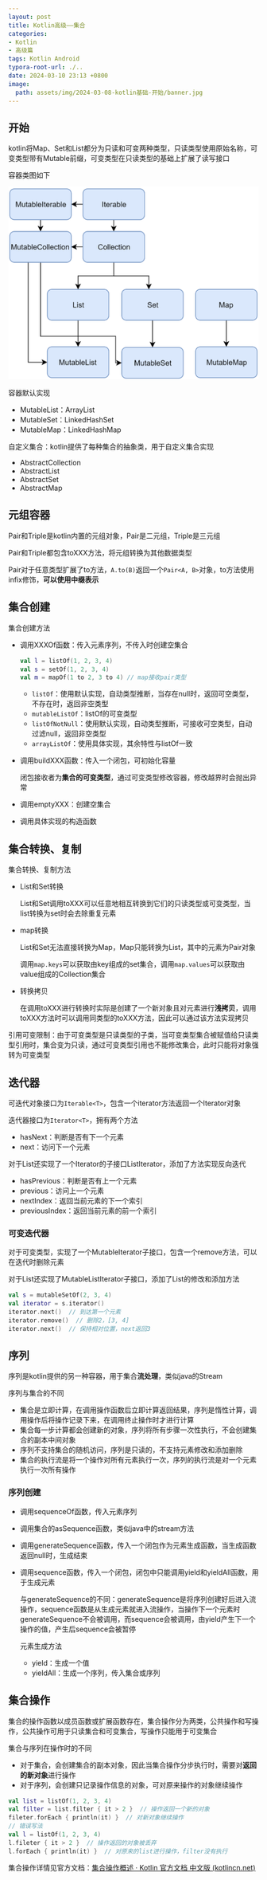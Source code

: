 ```yaml
---
layout: post
title: Kotlin高级——集合
categories:
- Kotlin
- 高级篇
tags: Kotlin Android
typora-root-url: ./..
date: 2024-03-10 23:13 +0800
image:
  path: assets/img/2024-03-08-kotlin基础-开始/banner.jpg
---
```

## 开始

kotlin将Map、Set和List都分为只读和可变两种类型，只读类型使用原始名称，可变类型带有Mutable前缀，可变类型在只读类型的基础上扩展了读写接口

容器类图如下

<img src="assets/img/kotlin高级-集合/collections-diagram.png" alt="Collection interfaces hierarchy"  />

容器默认实现

-   MutableList：ArrayList
-   MutableSet：LinkedHashSet
-   MutableMap：LinkedHashMap

自定义集合：kotlin提供了每种集合的抽象类，用于自定义集合实现

-   AbstractCollection
-   AbstractList
-   AbstractSet
-   AbstractMap

## 元组容器

Pair和Triple是kotlin内置的元组对象，Pair是二元组，Triple是三元组

Pair和Triple都包含toXXX方法，将元组转换为其他数据类型

Pair对于任意类型扩展了to方法，`A.to(B)`返回一个`Pair<A, B>`对象，to方法使用infix修饰，**可以使用中缀表示**

## 集合创建

集合创建方法

-   调用XXXOf函数：传入元素序列，不传入时创建空集合

    ``` kotlin
    val l = listOf(1, 2, 3, 4)
    val s = setOf(1, 2, 3, 4)
    val m = mapOf(1 to 2, 3 to 4) // map接收pair类型
    ```

    -   `listOf`：使用默认实现，自动类型推断，当存在null时，返回可空类型，不存在时，返回非空类型
    -   `mutableListOf`：listOf的可变类型
    -   `listOfNotNull`：使用默认实现，自动类型推断，可接收可空类型，自动过滤null，返回非空类型
    -   `arrayListOf`：使用具体实现，其余特性与listOf一致

-   调用buildXXX函数：传入一个闭包，可初始化容量

    闭包接收者为**集合的可变类型**，通过可变类型修改容器，修改越界时会抛出异常

-   调用emptyXXX：创建空集合

-   调用具体实现的构造函数

## 集合转换、复制

集合转换、复制方法

-   List和Set转换

    List和Set调用toXXX可以任意地相互转换到它们的只读类型或可变类型，当list转换为set时会去除重复元素

-   map转换

    List和Set无法直接转换为Map，Map只能转换为List，其中的元素为Pair对象

    调用`map.keys`可以获取由key组成的set集合，调用`map.values`可以获取由value组成的Collection集合

-   转换拷贝

    在调用toXXX进行转换时实际是创建了一个新对象且对元素进行**浅拷贝**，调用toXXX方法时可以调用同类型的toXXX方法，因此可以通过该方法实现拷贝

引用可变限制：由于可变类型是只读类型的子类，当可变类型集合被赋值给只读类型引用时，集合变为只读，通过可变类型引用也不能修改集合，此时只能将对象强转为可变类型

## 迭代器

可迭代对象接口为`Iterable<T>`，包含一个iterator方法返回一个Iterator对象

迭代器接口为`Iterator<T>`，拥有两个方法

-   hasNext：判断是否有下一个元素
-   next：访问下一个元素

对于List还实现了一个Iterator的子接口ListIterator，添加了方法实现反向迭代

-   hasPrevious：判断是否有上一个元素
-   previous：访问上一个元素
-   nextIndex：返回当前元素的下一个索引
-   previousIndex：返回当前元素的前一个索引

### 可变迭代器

对于可变类型，实现了一个MutableIterator子接口，包含一个remove方法，可以在迭代时删除元素

对于List还实现了MutableListIterator子接口，添加了List的修改和添加方法

``` kotlin
val s = mutableSetOf(2, 3, 4)
val iterator = s.iterator()
iterator.next()  // 到达第一个元素
iterator.remove()  // 删除2，[3, 4]
iterator.next()  // 保持相对位置，next返回3
```

## 序列

序列是kotlin提供的另一种容器，用于集合**流处理**，类似java的Stream

序列与集合的不同

-   集合是立即计算，在调用操作函数后立即计算返回结果，序列是惰性计算，调用操作后将操作记录下来，在调用终止操作时才进行计算
-   集合每一步计算都会创建新的对象，序列将所有步骤一次性执行，不会创建集合的副本中间对象
-   序列不支持集合的随机访问，序列是只读的，不支持元素修改和添加删除
-   集合的执行流是将一个操作对所有元素执行一次，序列的执行流是对一个元素执行一次所有操作

### 序列创建

-   调用sequenceOf函数，传入元素序列

-   调用集合的asSequence函数，类似java中的stream方法

-   调用generateSequence函数，传入一个闭包作为元素生成函数，当生成函数返回null时，生成结束

-   调用sequence函数，传入一个闭包，闭包中只能调用yield和yieldAll函数，用于生成元素
  
    与generateSequence的不同：generateSequence是将序列创建好后进入流操作，sequence函数是从生成元素就进入流操作，当操作下一个元素时generateSequence不会被调用，而sequence会被调用，由yield产生下一个操作的值，产生后sequence会被暂停
    
    元素生成方法
    
    -   yield：生成一个值
    -   yieldAll：生成一个序列，传入集合或序列

## 集合操作

集合的操作函数以成员函数或扩展函数存在，集合操作分为两类，公共操作和写操作，公共操作可用于只读集合和可变集合，写操作只能用于可变集合

集合与序列在操作时的不同

-   对于集合，会创建集合的副本对象，因此当集合操作分步执行时，需要对**返回的新对象**进行操作
-   对于序列，会创建只记录操作信息的对象，可对原来操作的对象继续操作

``` kotlin
val list = listOf(1, 2, 3, 4)
val filter = list.filter { it > 2 }  // 操作返回一个新的对象
fileter.forEach { println(it) }  // 对新对象继续操作
// 错误写法
val l = listOf(1, 2, 3, 4)
l.fileter { it > 2 }  // 操作返回的对象被丢弃
l.forEach { println(it) }  // 对原来的list进行操作，filter没有执行
```

集合操作详情见官方文档：[集合操作概述 · Kotlin 官方文档 中文版 (kotlincn.net)](https://book.kotlincn.net/text/collection-operations.html)
